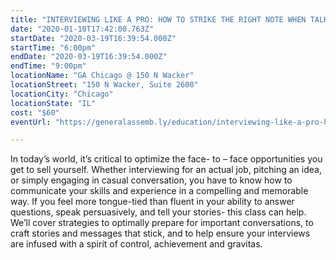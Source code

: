 ```yaml
---
title: "INTERVIEWING LIKE A PRO: HOW TO STRIKE THE RIGHT NOTE WHEN TALKING ABOUT YOURSELF | MARCH 19"
date: "2020-01-10T17:42:00.763Z"
startDate: "2020-03-19T16:39:54.000Z"
startTime: "6:00pm"
endDate: "2020-03-19T16:39:54.000Z"
endTime: "9:00pm"
locationName: "GA Chicago @ 150 N Wacker"
locationStreet: "150 N Wacker, Suite 2600"
locationCity: "Chicago"
locationState: "IL"
cost: "$60"
eventUrl: "https://generalassemb.ly/education/interviewing-like-a-pro-how-to-strike-the-right-note-when-talking-about-yourself/chicago/96016"

---
```


In today’s world, it’s critical to optimize the face- to – face opportunities you get to sell yourself. Whether interviewing for an actual job, pitching an idea, or simply engaging in casual conversation, you have to know how to communicate your skills and experience in a compelling and memorable way. If you feel more tongue-tied than fluent in your ability to answer questions, speak persuasively, and tell your stories- this class can help. We’ll cover strategies to optimally prepare for important conversations, to craft stories and messages that stick, and to help ensure your interviews are infused with a spirit of control, achievement and gravitas.

